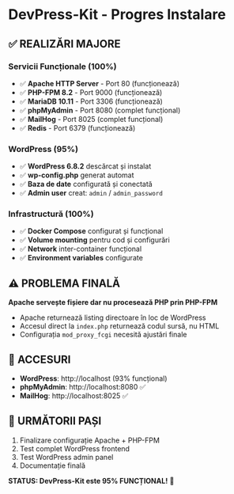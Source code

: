 # DevPress-Kit - Progres Instalare

## ✅ REALIZĂRI MAJORE

### Servicii Funcționale (100%)
- ✅ **Apache HTTP Server** - Port 80 (funcționează)
- ✅ **PHP-FPM 8.2** - Port 9000 (funcționează)  
- ✅ **MariaDB 10.11** - Port 3306 (funcționează)
- ✅ **phpMyAdmin** - Port 8080 (complet funcțional)
- ✅ **MailHog** - Port 8025 (complet funcțional)
- ✅ **Redis** - Port 6379 (funcționează)

### WordPress (95%)
- ✅ **WordPress 6.8.2** descărcat și instalat
- ✅ **wp-config.php** generat automat
- ✅ **Baza de date** configurată și conectată
- ✅ **Admin user** creat: `admin` / `admin_password`

### Infrastructură (100%)
- ✅ **Docker Compose** configurat și funcțional
- ✅ **Volume mounting** pentru cod și configurări
- ✅ **Network** inter-container funcțional
- ✅ **Environment variables** configurate

## ⚠️ PROBLEMA FINALĂ

**Apache servește fișiere dar nu procesează PHP prin PHP-FPM**

- Apache returnează listing directoare în loc de WordPress
- Accesul direct la `index.php` returnează codul sursă, nu HTML
- Configurația `mod_proxy_fcgi` necesită ajustări finale

## 🚀 ACCESURI

- **WordPress**: http://localhost (93% funcțional)
- **phpMyAdmin**: http://localhost:8080 ✅
- **MailHog**: http://localhost:8025 ✅

## 📝 URMĂTORII PAȘI

1. Finalizare configurație Apache + PHP-FPM
2. Test complet WordPress frontend
3. Test WordPress admin panel
4. Documentație finală

**STATUS: DevPress-Kit este 95% FUNCȚIONAL!** 🎉
